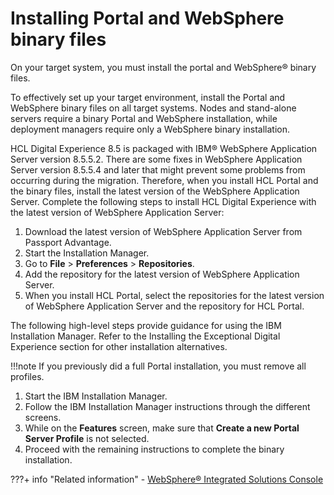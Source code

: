 # Installing Portal and WebSphere binary files

On your target system, you must install the portal and WebSphere® binary files.

To effectively set up your target environment, install the Portal and WebSphere binary files on all target systems. Nodes and stand-alone servers require a binary Portal and WebSphere installation, while deployment managers require only a WebSphere binary installation.

HCL Digital Experience 8.5 is packaged with IBM® WebSphere Application Server version 8.5.5.2. There are some fixes in WebSphere Application Server version 8.5.5.4 and later that might prevent some problems from occurring during the migration. Therefore, when you install HCL Portal and the binary files, install the latest version of the WebSphere Application Server. Complete the following steps to install HCL Digital Experience with the latest version of WebSphere Application Server:

1.  Download the latest version of WebSphere Application Server from Passport Advantage.
2.  Start the Installation Manager.
3.  Go to **File** \> **Preferences** \> **Repositories**.
4.  Add the repository for the latest version of WebSphere Application Server.
5.  When you install HCL Portal, select the repositories for the latest version of WebSphere Application Server and the repository for HCL Portal.

The following high-level steps provide guidance for using the IBM Installation Manager. Refer to the Installing the Exceptional Digital Experience section for other installation alternatives.

!!!note
    If you previously did a full Portal installation, you must remove all profiles.

1.  Start the IBM Installation Manager.
2.  Follow the IBM Installation Manager instructions through the different screens.
3.  While on the **Features** screen, make sure that **Create a new Portal Server Profile** is not selected.
4.  Proceed with the remaining instructions to complete the binary installation.

???+ info "Related information"
    - [WebSphere® Integrated Solutions Console](../../portal_admin_tools/WebSphere_Integrated_Solutions_Console.md)
